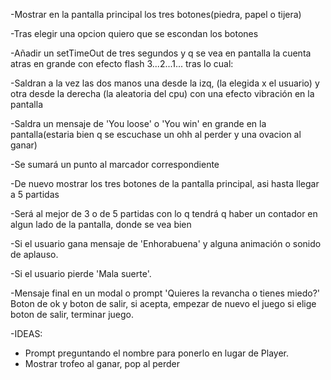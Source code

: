 
-Mostrar en la pantalla principal los tres botones(piedra, papel o tijera)

-Tras elegir una opcion quiero que se escondan los botones

-Añadir un setTimeOut de tres segundos y q se vea en pantalla la cuenta atras en grande con efecto flash 3...2...1... tras lo cual:

-Saldran a la vez las dos manos una desde la izq, (la elegida x el usuario) y otra desde la derecha (la aleatoria del cpu) con una efecto vibración en la pantalla

-Saldra un mensaje de 'You loose' o 'You win' en grande en la pantalla(estaria bien q se escuchase un ohh al perder y una ovacion al ganar)

-Se sumará un punto al marcador correspondiente

-De nuevo mostrar los tres botones de la pantalla principal, asi hasta llegar a 5 partidas

-Será al mejor de 3 o de 5 partidas con lo q tendrá q haber un contador en algun lado de la pantalla, donde se vea bien

-Si el usuario gana mensaje de 'Enhorabuena' y alguna animación o sonido de aplauso.

-Si el usuario pierde 'Mala suerte'.

-Mensaje final en un modal o prompt 'Quieres la revancha o tienes miedo?' Boton de ok y boton de salir, si acepta, empezar de nuevo el juego si elige boton de salir, terminar juego.

-IDEAS:
 
 - Prompt preguntando el nombre para ponerlo en lugar de Player.
 - Mostrar trofeo al ganar, pop al perder
